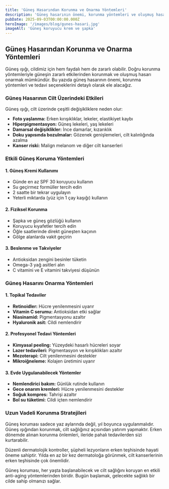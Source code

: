 ```yaml
---
title: 'Güneş Hasarından Korunma ve Onarma Yöntemleri'
description: 'Güneş hasarının önemi, korunma yöntemleri ve oluşmuş hasarı onarma teknikleri hakkında kapsamlı rehber.'
pubDate: 2025-09-03T00:00:00.000Z
heroImage: '/images/blog/gunes-hasari.jpg'
imageAlt: 'Güneş koruyucu krem ve şapka'
---
```


## Güneş Hasarından Korunma ve Onarma Yöntemleri

Güneş ışığı, cildimiz için hem faydalı hem de zararlı olabilir. Doğru korunma yöntemleriyle güneşin zararlı etkilerinden korunmak ve oluşmuş hasarı onarmak mümkündür. Bu yazıda güneş hasarının önemi, korunma yöntemleri ve tedavi seçeneklerini detaylı olarak ele alacağız.

### Güneş Hasarının Cilt Üzerindeki Etkileri

Güneş ışığı, cilt üzerinde çeşitli değişikliklere neden olur:

- **Foto yaşlanma:** Erken kırışıklıklar, lekeler, elastikiyet kaybı
- **Hiperpigmentasyon:** Güneş lekeleri, yaş lekeleri
- **Damarsal değişiklikler:** İnce damarlar, kızarıklık
- **Doku yapısında bozulmalar:** Gözenek genişlemeleri, cilt kalınlığında azalma
- **Kanser riski:** Malign melanom ve diğer cilt kanserleri

### Etkili Güneş Koruma Yöntemleri

#### 1. Güneş Kremi Kullanımı
- Günde en az SPF 30 koruyucu kullanın
- Su geçirmez formüller tercih edin
- 2 saatte bir tekrar uygulayın
- Yeterli miktarda (yüz için 1 çay kaşığı) kullanın

#### 2. Fiziksel Korunma
- Şapka ve güneş gözlüğü kullanın
- Koruyucu kıyafetler tercih edin
- Öğle saatlerinde direkt güneşten kaçının
- Gölge alanlarda vakit geçirin

#### 3. Beslenme ve Takviyeler
- Antioksidan zengini besinler tüketin
- Omega-3 yağ asitleri alın
- C vitamini ve E vitamini takviyesi düşünün

### Güneş Hasarını Onarma Yöntemleri

#### 1. Topikal Tedaviler
- **Retinoidler:** Hücre yenilenmesini uyarır
- **Vitamin C serumu:** Antioksidan etki sağlar
- **Niasinamid:** Pigmentasyonu azaltır
- **Hyaluronik asit:** Cildi nemlendirir

#### 2. Profesyonel Tedavi Yöntemleri
- **Kimyasal peeling:** Yüzeydeki hasarlı hücreleri soyar
- **Lazer tedavileri:** Pigmentasyon ve kırışıklıkları azaltır
- **Mezoterapi:** Cilt yenilenmesini destekler
- **Mikroiğneleme:** Kolajen üretimini uyarır

#### 3. Evde Uygulanabilecek Yöntemler
- **Nemlendirici bakım:** Günlük rutinde kullanın
- **Gece onarım kremleri:** Hücre yenilenmesini destekler
- **Soğuk kompres:** Tahrişi azaltır
- **Bol su tüketimi:** Cildi içten nemlendirir

### Uzun Vadeli Korunma Stratejileri

Güneş koruması sadece yaz aylarında değil, yıl boyunca uygulanmalıdır. Güneş ışığından korunmak, cilt sağlığınız açısından yatırım yapmaktır. Erken dönemde alınan korunma önlemleri, ileride pahalı tedavilerden sizi kurtarabilir.

Düzenli dermatolojik kontroller, şüpheli lezyonların erken teşhisinde hayati öneme sahiptir. Yılda en az bir kez dermatoloğa görünmek, cilt kanserlerinin erken teşhisinde çok önemlidir.

Güneş koruması, her yaşta başlanabilecek ve cilt sağlığını koruyan en etkili anti-aging yöntemlerinden biridir. Bugün başlamak, gelecekte sağlıklı bir cilde sahip olmanızı sağlar.